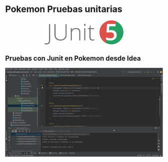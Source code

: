 # Pokemon Pruebas unitarias

<p align="center">
<img width="50%" src="doc/junit5-banner.png" alt="Logo Junit 5">
</p>

## Pruebas con Junit en Pokemon desde Idea

<p align="center">
<img src="doc/junit-tests.png" alt="Captura de pantalla de ejecucion en Intellij Idea con panel de tests pasados">
</p>
